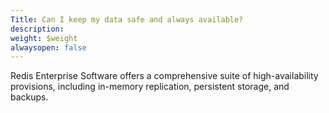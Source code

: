 ```yaml
---
Title: Can I keep my data safe and always available?
description: 
weight: $weight
alwaysopen: false
---
```

Redis Enterprise Software offers a comprehensive suite of
high-availability provisions, including in-memory replication,
persistent storage, and backups.
